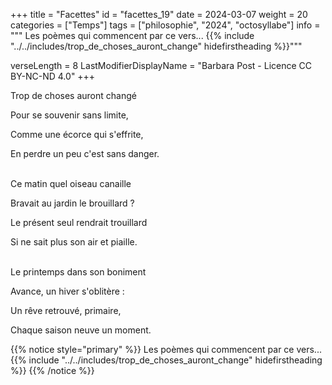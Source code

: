 +++
title = "Facettes"
id = "facettes_19"
date = 2024-03-07
weight = 20
categories = ["Temps"]
tags = ["philosophie", "2024", "octosyllabe"]
info = """
Les poèmes qui commencent par ce vers...
{{% include "../../includes/trop_de_choses_auront_change" hidefirstheading %}}"""

verseLength = 8
LastModifierDisplayName = "Barbara Post - Licence CC BY-NC-ND 4.0"
+++

Trop de choses auront changé

Pour se souvenir sans limite,

Comme une écorce qui s'effrite,

En perdre un peu c'est sans danger.

 \
Ce matin quel oiseau canaille

Bravait au jardin le brouillard ?

Le présent seul rendrait trouillard

Si ne sait plus son air et piaille.

 \
Le printemps dans son boniment

Avance, un hiver s'oblitère :

Un rêve retrouvé, primaire,

Chaque saison neuve un moment.

{{% notice style="primary" %}}
Les poèmes qui commencent par ce vers...
{{% include "../../includes/trop_de_choses_auront_change" hidefirstheading %}}
{{% /notice %}}
